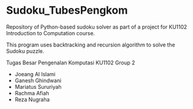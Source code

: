 # Sudoku_TubesPengkom
Repository of Python-based sudoku solver as part of a project for KU1102 Introduction to Computation course.

This program uses backtracking and recursion algorithm to solve the Sudoku puzzle.

Tugas Besar Pengenalan Komputasi
KU1102
Group 2
- Joeang Al Islami
- Ganesh Ghindwani
- Mariatus Sururiyah
- Rachma Afiah
- Reza Nugraha

